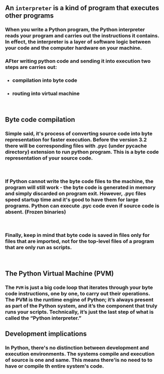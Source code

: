 
## An `interpreter` is a kind of program that executes other programs

### When you write a Python program, the Python interpreter reads your program and carries out the instructions it contains. In effect, the interpreter is a layer of software logic between your code and the computer hardware on your machine.

### AFter writing python code and sending it into execution two steps are carries out:
- ### compilation into byte code
- ### routing into virtual machine 

<br>

## Byte code compilation
### Simple said, it's process of converting source code into byte representation for faster execution. Before the version 3.2 there will be corresponding files with .pyc (under __pycache__ directory) extension to run python program. This is a byte code representation of your source code.

<br>

### If Python cannot write the byte code files to the machine, the program will still work - the byte code is generated in memory and simply discarded on program exit. However, .pyc files speed startup time and it's good to have them for large programs. Python can execute .pyc code even if source code is absent. (Frozen binaries)

<br>

### Finally, keep in mind that byte code is saved in files only for files that are imported, not for the top-level files of a program that are only run as scripts.

<br>

## The Python Virtual Machine (PVM)
### The `PVM` is just a big code loop that iterates through your byte code instructions, one by one, to carry out their operations. The PVM is the runtime engine of Python; it’s always present as part of the Python system, and it’s the component that truly runs your scripts. Technically, it’s just the last step of what is called the “Python interpreter.”

## Development implications
### In Python, there's no distinction between development and execution environments. The systems compile and execution of source is one and same. This means there'is no need to to have or compile th entire system's code. 